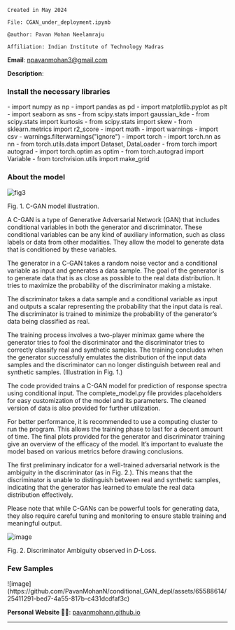 `Created in May 2024`

`File: CGAN_under_deployment.ipynb`

`@author: Pavan Mohan Neelamraju`

`Affiliation: Indian Institute of Technology Madras`

**Email**: npavanmohan3@gmail.com

**Description**:

<h3> Install the necessary libraries </h3>
- import numpy as np
- import pandas as pd
- import matplotlib.pyplot as plt
- import seaborn as sns
- from scipy.stats import gaussian_kde
- from scipy.stats import kurtosis
- from scipy.stats import skew
- from sklearn.metrics import r2_score
- import math
- import warnings
- import csv
- warnings.filterwarnings("ignore")
- import torch
- import torch.nn as nn
- from torch.utils.data import Dataset, DataLoader
- from torch import autograd
- import torch.optim as optim
- from torch.autograd import Variable
- from torchvision.utils import make_grid

<h3>About the model </h3>

![fig3](https://github.com/PavanMohanN/conditional_GAN_depl/assets/65588614/a320de4f-4af8-4380-8b94-a6045eb74eb3)


Fig. 1. C-GAN model illustration.


A C-GAN is a type of Generative Adversarial Network (GAN) that includes conditional variables in both the generator and discriminator. These conditional variables can be any kind of auxiliary information, such as class labels or data from other modalities. They allow the model to generate data that is conditioned by these variables.

The generator in a C-GAN takes a random noise vector and a conditional variable as input and generates a data sample. The goal of the generator is to generate data that is as close as possible to the real data distribution. It tries to maximize the probability of the discriminator making a mistake.

The discriminator takes a data sample and a conditional variable as input and outputs a scalar representing the probability that the input data is real. The discriminator is trained to minimize the probability of the generator’s data being classified as real.

The training process involves a two-player minimax game where the generator tries to fool the discriminator and the discriminator tries to correctly classify real and synthetic samples. The training concludes when the generator successfully emulates the distribution of the input data samples and the discriminator can no longer distinguish between real and synthetic samples. (Illustration in Fig. 1.)

The code provided trains a C-GAN model for prediction of response spectra using conditional input. The complete_model.py file provides placeholders for easy customization of the model and its parameters. The cleaned version of data is also provided for further utilization.

For better performance, it is recommended to use a computing cluster to run the program. This allows the training phase to last for a decent amount of time. The final plots provided for the generator and discriminator training give an overview of the efficacy of the model. It’s important to evaluate the model based on various metrics before drawing conclusions.

The first preliminary indicator for a well-trained adversarial network is the ambiguity in the discriminator (as in Fig. 2.). This means that the discriminator is unable to distinguish between real and synthetic samples, indicating that the generator has learned to emulate the real data distribution effectively.

Please note that while C-GANs can be powerful tools for generating data, they also require careful tuning and monitoring to ensure stable training and meaningful output.

![image](https://github.com/PavanMohanN/conditional_GAN_depl/assets/65588614/b7f7cfa7-4568-44d5-8e04-54b25866cc46)


Fig. 2. Discriminator Ambiguity observed in $D$-Loss.

<h3>Few Samples </h3>
![image](https://github.com/PavanMohanN/conditional_GAN_depl/assets/65588614/25411291-bed7-4a55-817b-c431dcdfaf3c)




**Personal Website 🔴🔵**: [pavanmohann.github.io](https://pavanmohann.github.io/)


---

